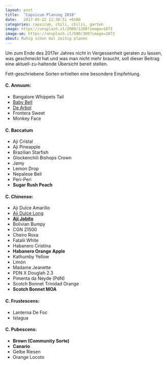 ```yaml
---
layout: post
title:  "Capsicum Planung 2018"
date:   2017-05-22 11:38:51 +0100
categories: capsicum, chili, chilis, garten
image: https://unsplash.it/2000/1200?image=1073
image-sm: https://unsplash.it/500/300?image=1073
about: Ruhig schon mal zeitig planen
---
```


Um zum Ende des 2017er Jahres nicht in Vergessenheit geraten zu lassen, was geschmeckt hat und was man nicht mehr braucht, soll dieser Beitrag eine aktuell-zu-haltende Übersicht bereit stellen.

Fett-geschriebene Sorten erhielten eine besondere Empfehlung.

#### C. Annuum:
- Bangalore Whippets Tail
- [Baby Bell](http://hot-pain.de/baby-bell/)
- [De Arbol](https://www.pepperworldhotshop.de/de-arbol-c-annuum-saat/)
- Frontera Sweet
- Monkey Face

#### C. Baccatum
- Aji Cristal
- Aji Pineapple
- Brazilian Starfish
- Glockenchili Bishops Crown
- Jamy
- Lemon Drop
- Nepalese Bell
- Peri-Peri
- **Sugar Rush Peach**

#### C. Chinense:
- Aji Dulce Amarillo
- [Aji Dulce Long](http://hot-pain.de/wp-content/uploads/aji-dulce-long.jpg)
- [**Aji Jobito**](https://chiliforum.hot-pain.de/threads/geschmackliche-bewertung-meiner-chilis-saison-2016.29295/page-5#post-656113)
- Bolivian Bumpy
- CGN 21500
- Cheiro Roxa
- Fatalii White
- Habanero Cristina
- **Habanero Orange Apple**
- Kathumby Yellow
- Limón
- Madame Jeanette
- PDN X Douglah 2.3
- Pimenta da Neyde (PdN)
- Scotch Bonnet Trinidad Orange
- **Scotch Bonnet MOA**

#### C. Frustescens:
- Lanterna De Foc
- Istagua

#### C. Pubescens:
- **Brown (Community Sorte)**
- **Canario**
- Gelbe Riesen
- Orange Locoto

